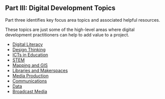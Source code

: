 ## Part III: Digital Development Topics

Part three identifies key focus area topics and associated helpful resources.

These topics are just some of the high-level areas where digital development practitioners can help to add value to a project.

* [Digital Literacy](/topics/digital-literacy.md)
* [Design Thinking](/topics/design-thinking.md)
* [ICTs in Education](/topics/icts-in-education.md)
* [STEM](/topics/stem.md)
* [Mapping and GIS](/topics/mapping-and-gis.md)
* [Libraries and Makerspaces](/topics/libraries-and-makerspaces.md)
* [Media Production](/topics/media-production.md)
* [Communications](/topics/communications.md)
* [Data](/topics/data.md)
* [Broadcast Media](/topics/broadcast-media.md)



